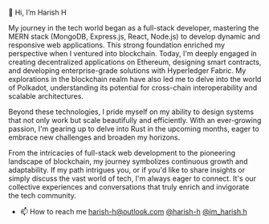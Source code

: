 👋 Hi, I’m Harish H
  
My journey in the tech world began as a full-stack developer, mastering the MERN stack (MongoDB, Express.js, React, Node.js) to develop dynamic and responsive web applications. This strong foundation enriched my perspective when I ventured into blockchain. Today, I'm deeply engaged in creating decentralized applications on Ethereum, designing smart contracts, and developing enterprise-grade solutions with Hyperledger Fabric. My explorations in the blockchain realm have also led me to delve into the world of Polkadot, understanding its potential for cross-chain interoperability and scalable architectures.

Beyond these technologies, I pride myself on my ability to design systems that not only work but scale beautifully and efficiently. With an ever-growing passion, I'm gearing up to delve into Rust in the upcoming months, eager to embrace new challenges and broaden my horizons.

From the intricacies of full-stack web development to the pioneering landscape of blockchain, my journey symbolizes continuous growth and adaptability. If my path intrigues you, or if you'd like to share insights or simply discuss the vast world of tech, I'm always eager to connect. It's our collective experiences and conversations that truly enrich and invigorate the tech community.
- 📫 How to reach me harish-h@outlook.com [@harish-h](https://www.linkedin.com/in/harish-h-0807561b3/) [@im_harish.h](https://www.instagram.com/im_harish.h/)

<!---
harish-h27/harish-h27 is a ✨ special ✨ repository because its `README.md` (this file) appears on your GitHub profile.
You can click the Preview link to take a look at your changes.
--->
